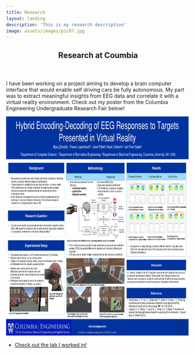 ```yaml
---
title: Research
layout: landing
description: 'This is my research description'
image: assets/images/pic07.jpg
---
```



<!-- One -->
<section id="one">
	<div class="inner">
		<header class="major">
			<h2> Research at Coumbia</h2>
		</header>
		<p>I have been working on a project aiming to develop a brain computer interface that would enable self driving cars be fully autonomous. My part was to extract meaningful insights from EEG data and correlate it with a virtual reality environment. Check out my poster from the Columbia Engineering Undergraduate Research Fair below! </p>
		<img src="/assets/images/poster.jpg" width="500" height="600">
		<ul class="actions">
			<li><a href="http://liinc.bme.columbia.edu/#:~:text=Columbia%20University's%20Laboratory%20for%20Intelligent,September%202000%20by%20Paul%20Sajda.&text=Our%20laboratory%20pursues%20both%20basic%20and%20applied%20neurosciences%20research%20projects." class="button next">Check out the lab I worked in!</a></li>
		</ul>
	</div>
</section>

</div>

